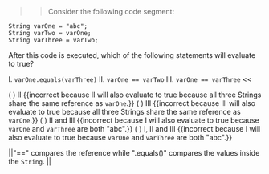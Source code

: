 >>Consider the following code segment:</p>
<pre><code class="java language-java">String varOne = "abc";
String varTwo = varOne;
String varThree = varTwo;
</code></pre>
<p>After this code is executed, which of the following statements will evaluate to true?</p>
<p>I.   <code>varOne.equals(varThree)</code>
II.  <code>varOne == varTwo</code>
III. <code>varOne == varThree</code> <<

( ) II {{incorrect because II will also evaluate to true because all three Strings share the same reference as <code>varOne</code>.}}
( ) III {{incorrect because III will also evaluate to true because all three Strings share the same reference as <code>varOne</code>.}}
( ) II and III {{incorrect because I will also evaluate to true because <code>varOne</code> and <code>varThree</code> are both "abc".}}
( ) I, II and III {{incorrect because I will also evaluate to true because <code>varOne</code> and <code>varThree</code> are both "abc".}}

||"==" compares the reference while ".equals()" compares the values inside the <code>String</code>. ||
